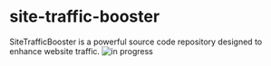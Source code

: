 # site-traffic-booster
SiteTrafficBooster is a powerful source code repository designed to enhance website traffic.
![in progress](https://cdn-icons-png.flaticon.com/512/5578/5578703.png)
